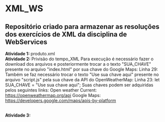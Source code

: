 # XML_WS

<h2> 
Repositório criado para armazenar as resoluções dos exercícios de XML da disciplina de WebServices </h2>

<strong>Atividade 1: </strong>produto.xml
<br><strong>Atividade 2: </strong> Privisão do tempo_XML
Para execução é necessário fazer o download dos arquivos e posteriormente trocar a o texto "SUA_CHAVE" presente no arquivo "index.html" por sua chave do Google Maps:
Linha 29: <script src="http://maps.googleapis.com/maps/api/js?key=SUA_CHAVE"></script>
Também se faz necessário trocar o texto "Use sua chave aqui" presente no arquivo "script.js" pela sua chave da API do OpenWeatherMap:
Linha 23: let SUA_CHAVE = "Use sua chave aqui";
Suas chaves podem ser adquiridas pelos seguintes links:
Open weather Current: https://openweathermap.org/api
Google Maps: https://developers.google.com/maps/apis-by-platform

<br><strong>Atividade 3: </strong>
